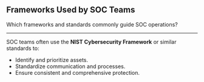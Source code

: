 ## Frameworks Used by SOC Teams

Which frameworks and standards commonly guide SOC operations?

---

SOC teams often use the **NIST Cybersecurity Framework** or similar standards to:

* Identify and prioritize assets.
* Standardize communication and processes.
* Ensure consistent and comprehensive protection.

